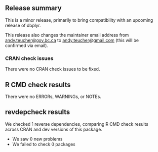 ## Release summary

This is a minor release, primarily to bring compatibility with an upcoming release of dbplyr.

This release also changes the maintainer email address from andy.teucher@gov.bc.ca to andy.teucher@gmail.com (this will be confirmed via email).

### CRAN check issues

There were no CRAN check issues to be fixed.

## R CMD check results

There were no ERRORs, WARNINGs, or NOTEs.

## revdepcheck results

We checked 1 reverse dependencies, comparing R CMD check results across CRAN and dev versions of this package.

 * We saw 0 new problems
 * We failed to check 0 packages
